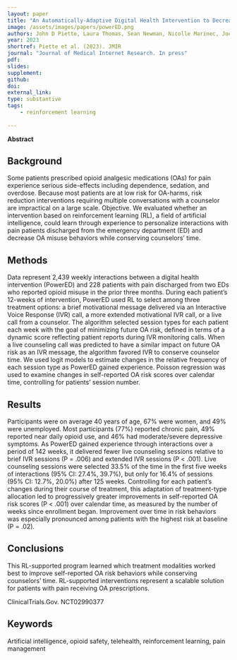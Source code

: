 ```yaml
---
layout: paper
title: "An Automatically-Adaptive Digital Health Intervention to Decrease Opioid-Related Risk While Conserving Counselor Time: Analysis of Treatment Decisions Based on Artificial Intelligence and Patient-Reported Risk Measures"
image: /assets/images/papers/powerED.png
authors: John D Piette, Laura Thomas, Sean Newman, Nicolle Marinec, Joel Krauss, Jenny Chen, Zhenke Wu, Amy SB Bohnert
year: 2023
shortref: Piette et al. (2023). JMIR
journal: "Journal of Medical Internet Research. In press"
pdf: 
slides: 
supplement:
github: 
doi: 
external_link: 
type: substantive
tags:
    - reinforcement learning
 
---
```


**Abstract**

## Background

Some patients prescribed opioid analgesic medications (OAs) for pain experience serious side-effects including dependence, sedation, and overdose. Because most patients are at low risk for OA-harms, risk reduction interventions requiring multiple conversations with a counselor are impractical on a large scale.
Objective. We evaluated whether an intervention based on reinforcement learning (RL), a field of artificial intelligence, could learn through experience to personalize interactions with pain patients discharged from the emergency department (ED) and decrease OA misuse behaviors while conserving counselors’ time.


## Methods

Data represent 2,439 weekly interactions between a digital health intervention (PowerED) and 228 patients with pain discharged from two EDs who reported opioid misuse in the prior three months. During each patient’s 12-weeks of intervention, PowerED used RL to select among three treatment options: a brief motivational message delivered via an Interactive Voice Response (IVR) call, a more extended motivational IVR call, or a live call from a counselor. The algorithm selected session types for each patient each week with the goal of minimizing future OA risk, defined in terms of a dynamic score reflecting patient reports during IVR monitoring calls. When a live counseling call was predicted to have a similar impact on future OA risk as an IVR message, the algorithm favored IVR to conserve counselor time. We used logit models to estimate changes in the relative frequency of each session type as PowerED gained experience. Poisson regression was used to examine changes in self-reported OA risk scores over calendar time, controlling for patients’ session number.


## Results 

Participants were on average 40 years of age, 67% were women, and 49% were unemployed. Most participants (77%) reported chronic pain, 49% reported near daily opioid use, and 46% had moderate/severe depressive symptoms. As PowerED gained experience through interactions over a period of 142 weeks, it delivered fewer live counseling sessions relative to brief IVR sessions (P = .006) and extended IVR sessions (P < .001). Live counseling sessions were selected 33.5% of the time in the first five weeks of interactions (95% CI: 27.4%, 39.7%), but only for 16.4% of sessions (95% CI: 12.7%, 20.0%) after 125 weeks. Controlling for each patient’s changes during their course of treatment, this adaptation of treatment-type allocation led to progressively greater improvements in self-reported OA risk scores (P < .001) over calendar time, as measured by the number of weeks since enrollment began. Improvement over time in risk behaviors was especially pronounced among patients with the highest risk at baseline (P = .02). 

## Conclusions 

This RL-supported program learned which treatment modalities worked best to improve self-reported OA risk behaviors while conserving counselors’ time. RL-supported interventions represent a scalable solution for patients with pain receiving OA prescriptions. 

ClinicalTrials.Gov. NCT02990377

## Keywords 

Artificial intelligence, opioid safety, telehealth, reinforcement learning, pain management

